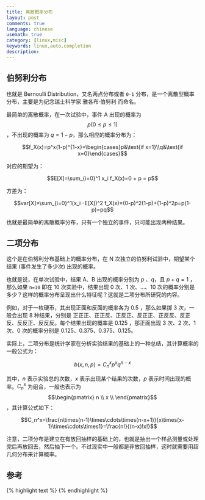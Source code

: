 ```yaml
---
title: 离散概率分布
layout: post
comments: true
language: chinese
usemath: true
category: [linux,misc]
keywords: linux,auto,completion
description:
---
```


<!-- more -->

## 伯努利分布

也就是 Bernoulli Distribution，又名两点分布或者 `0-1` 分布，是一个离散型概率分布，主要是为纪念瑞士科学家 雅各布·伯努利 而命名。

最简单的离散概率，在一次试验中，事件 A 出现的概率为 $$p(0\le p \le 1)$$，不出现的概率为 $q=1-p$，那么相应的概率分布为：

$$f_X(x)=p^x(1-p)^{1-x}=\begin{cases}p&\text{if x=1}\\q&\text{if x=0}\end{cases}$$

对应的期望为：

$$E[X]=\sum_{i=0}^1 x_i f_X(x)=0 + p = p$$

方差为：

$$var[X]=\sum_{i=0}^1(x_i -E[X])^2 f_X(x)=(0-p)^2(1-p)+(1-p)^2p=p(1-p)=pq$$

也就是最简单的离散概率分布，只有一个独立的事件，只可能出现两种结果。

## 二项分布

这个是在伯努利分布基础上的概率分布，在 N 次独立的伯努利试验中，期望某个结果 (事件发生了多少次) 出现的概率。

也就是说，在单次试验中，结果 A、B 出现的概率分别为 $p$ 、$q$，且 $p+q=1$ ，那么如果 `n=10` 即在 10 次实验中，结果出现 0 次、1 次、...、10 次的概率分别是多少？这样的概率分布呈现出什么特征呢？这就是二项分布所研究的内容。

例如，对于一枚硬币，其出现正面和反面的概率各为 0.5 ，那么如果掷 3 次，一般会出现 8 种结果，分别是 正正正、正正反、正反正、反正正、正反反、反正反、反反正、反反反。每个结果出现的概率是 0.125 ，那正面出现 3 次、2 次、1 次、0 次的概率分别是 0.125、0.375、0.375、0.125。

实际上，二项分布是统计学家在分析实验结果的基础上的一种总结，其计算概率的一般公式为：

$$b(x,n,p)=C_n^xp^xq^{n-x}$$

其中，$n$ 表示实验总的次数，$x$ 表示出现某个结果的次数，$p$ 表示时间出现的概率。$C_n^x$ 为组合，一般也表示为 $$\begin{pmatrix} n \\ x \\ \end{pmatrix}$$，其计算公式如下：

$$C_n^x=\frac{n\times(n-1)\times\cdots\times(n-x+1)}{x\times(x-1)\times\cdots\times1}=\frac{n!}{(n-x)!x!}$$

注意，二项分布是建立在有放回抽样的基础上的，也就是抽出一个样品测量或处理完后再放回去，然后抽下一个。不过现实中一般都是非放回抽样，这时就需要用超几何分布来计算概率。

<!--
有关于GB/T2828中的介绍
https://zhuanlan.zhihu.com/p/24692791

PS. 高尔顿钉板实际上是符合二项分布的。

## 超几何分布

与二项分布不同的是，这里采用的是非放回抽样。

## 泊松分布 VS. 指数分布

在日常生活中，可以将大量事件解释成有固定频率，例如：

某医院平均每小时出生3个婴儿
某公司平均每10分钟接到1个电话
某超市平均每天销售4包xx牌奶粉
某网站平均每分钟有2次访问

它们的特点就是，可以通过统计预估这些事件的总数，但是没法知道具体的发生时间。已知平均每小时出生 3 个婴儿，请问下一个小时，会出生几个？有可能一下子出生 6 个，也有可能一个都不出生。


泊松分布的概率质量函数为：

$$P(X=k)=\frac{e^{-\lambda}\lambda^k}{k!}$$


实际上，泊松分布可以通过二项分布进行模拟。

### 参考

泊松分布的现实意义是什么，为什么现实生活多数服从于泊松分布？
https://www.zhihu.com/question/26441147

## 指数分布 Exponential Distribution

指数分布是事件的时间间隔的概率。下面这些都属于指数分布。

婴儿出生的时间间隔
来电的时间间隔
奶粉销售的时间间隔
网站访问的时间间隔

指数分布的公式可以从泊松分布推断出来。如果下一个婴儿要间隔时间 t ，就等同于 t 之内没有任何婴儿出生。


## Beta Distribution

贝塔分布是一个连续的概率分布，它只有两个参数，一般用于某项实验的成功概率建模。

https://blog.csdn.net/watkinsong/article/details/46348853



排列 Arrangement 、组合 Combination
https://zhuanlan.zhihu.com/p/41855459
https://www.zhihu.com/question/26094736
-->




## 参考


{% highlight text %}
{% endhighlight %}
